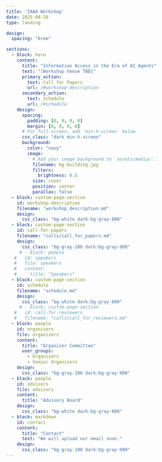 ```yaml
---
title: 'IAAA Workshop'
date: 2025-08-28
type: landing

design:
  spacing: "6rem"

sections:
  - block: hero
    content:
      title: "Information Access in the Era of AI Agents"
      text: "[Workshop Venue TBD]"
      primary_action:
        text: Call for Papers
        url: /#workshop-description
      secondary_action:
        text: Schedule
        url: /#schedule
    design:
      spacing:
        padding: [0, 0, 0, 0]
        margin: [0, 0, 0, 0]
      # For full-screen, add `min-h-screen` below
      css_class: "dark min-h-screen"
      background:
        color: "navy"
        image:
          # Add your image background to `assets/media/`.
          filename: bg-building.jpg
          filters:
            brightness: 0.5
          size: cover
          position: center
          parallax: false
  - block: custom-page-section
    id: workshop-description
    filename: "workshop_description.md"
    design:
      css_class: "bg-white dark:bg-gray-800"
  - block: custom-page-section
    id: call-for-papers
    filename: "calls/call_for_papers.md"  
    design:
      css_class: "bg-gray-100 dark:bg-gray-900"  
     # - block: people
   #   id: speakers
   #   file: speakers
   #   content:
   #     title: "Speakers"
  - block: custom-page-section
    id: schedule
    filename: "schedule.md"
    design:
      css_class: "bg-white dark:bg-gray-800"
     # - block: custom-page-section
   #   id: call-for-reviewers
   #   filename: "calls/call_for_reviewers.md"  
  - block: people
    id: organizers
    file: organizers
    content:
      title: "Organizer Committee"
      user_groups:
        - Organizers
        - Senior Organizers
    design:
      css_class: "bg-gray-100 dark:bg-gray-900"
  - block: people
    id: advisors
    file: advisors
    content:
      title: "Advisory Board"
    design:
      css_class: "bg-white dark:bg-gray-800"
  - block: markdown
    id: contact
    content:
      title: "Contact"
      text: "We will upload our email soon."
    design:
      css_class: "bg-gray-100 dark:bg-gray-900"
---
```


<style>
/* Make navbar logo larger */
.navbar-brand img,
.navbar .navbar-brand img,
.navbar-brand svg,
header img,
[data-bs-target*="navbar"] img {
  width: 108px !important;
  height: auto !important;
  max-height: 72px !important;
}

/* Hide Privacy and Terms of Service links */
footer a[href*="privacy"],
footer a[href*="terms"],
footer a[href="/privacy/"],
footer a[href="/terms/"] {
  display: none !important;
}
</style>
